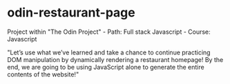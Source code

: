 # odin-restaurant-page

Project within "The Odin Project" - Path: Full stack Javascript - Course: Javascript

"Let’s use what we’ve learned and take a chance to continue practicing DOM manipulation by dynamically rendering a restaurant homepage! By the end, we are going to be using JavaScript alone to generate the entire contents of the website!"